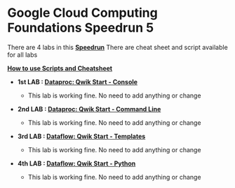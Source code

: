 # Google Cloud Computing Foundations Speedrun 5

There are 4 labs in this [**Speedrun**](https://google.qwiklabs.com/games/1043)
There are cheat sheet and script available for all labs

**[How to use Scripts and Cheatsheet](/HOW-TO.md)**

 - **1st LAB : [Dataproc: Qwik Start - Console](https://www.qwiklabs.com/focuses/586?parent=catalog)**
	 - This lab is working fine. No need to add anything or change

- **2nd LAB : [Dataproc: Qwik Start - Command Line](https://www.qwiklabs.com/focuses/585?parent=catalog)**
	- This lab is working fine. No need to add anything or change

- **3rd LAB : [Dataflow: Qwik Start - Templates](https://www.qwiklabs.com/focuses/1101?parent=catalog)**
	- This lab is working fine. No need to add anything or change

- **4th LAB : [Dataflow: Qwik Start - Python](https://www.qwiklabs.com/focuses/1100?parent=catalog)**
	- This lab is working fine. No need to add anything or change
